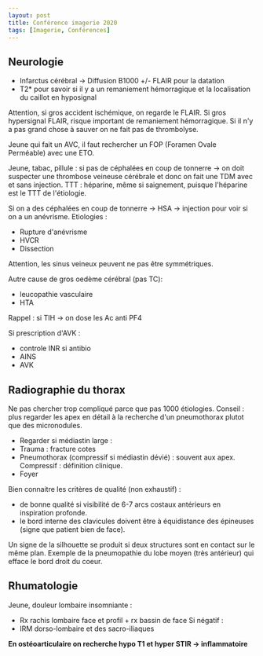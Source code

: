 ```yaml
---
layout: post
title: Conférence imagerie 2020
tags: [Imagerie, Conférences]
---
```


## Neurologie

- Infarctus cérébral -> Diffusion B1000 +/- FLAIR pour la datation
- T2* pour savoir si il y a un remaniement hémorragique et la localisation du caillot en hyposignal

Attention, si gros accident ischémique, on regarde le FLAIR. Si gros hypersignal FLAIR, risque important de remaniement hémorragique.
Si il n'y a pas grand chose à sauver on ne fait pas de thrombolyse.

Jeune qui fait un AVC, il faut rechercher un FOP (Foramen Ovale Perméable) avec une ETO.

Jeune, tabac, pillule : si pas de céphalées en coup de tonnerre -> on doit suspecter une thrombose veineuse cérébrale et donc on fait une TDM avec et sans injection. TTT : héparine, même si saignement, puisque l'héparine est le TTT de l'étiologie.

Si on a des céphalées en coup de tonnerre -> HSA -> injection pour voir si on a un anévrisme.
Etiologies :
- Rupture d'anévrisme
- HVCR
- Dissection

Attention, les sinus veineux peuvent ne pas être symmétriques.

Autre cause de gros oedème cérébral (pas TC):
- leucopathie vasculaire
- HTA

Rappel : si TIH -> on dose les Ac anti PF4

Si prescription d'AVK :
- controle INR si antibio
- AINS
- AVK

## Radiographie du thorax

Ne pas chercher trop compliqué parce que pas 1000 étiologies.
Conseil : plus regarder les apex en détail à la recherche d'un pneumothorax plutot que des micronodules.

- Regarder si médiastin large :
- Trauma : fracture cotes
- Pneumothorax (compressif si médiastin dévié) : souvent aux apex. Compressif : définition clinique.
- Foyer

Bien connaitre les critères de qualité (non exhaustif) :
- de bonne qualité si visibilité de 6-7 arcs costaux antérieurs en inspiration profonde.
- le bord interne des clavicules doivent être à équidistance des épineuses (signe que patient bien de face).

Un signe de la silhouette se produit si deux structures sont en contact sur le même plan. Exemple de la pneumopathie du lobe moyen (très antérieur) qui efface le bord droit du coeur.

## Rhumatologie

Jeune, douleur lombaire insomniante :
- Rx rachis lombaire face et profil + rx bassin de face
Si négatif :
- IRM dorso-lombaire et des sacro-iliaques

**En ostéoarticulaire on recherche hypo T1 et hyper STIR -> inflammatoire**
